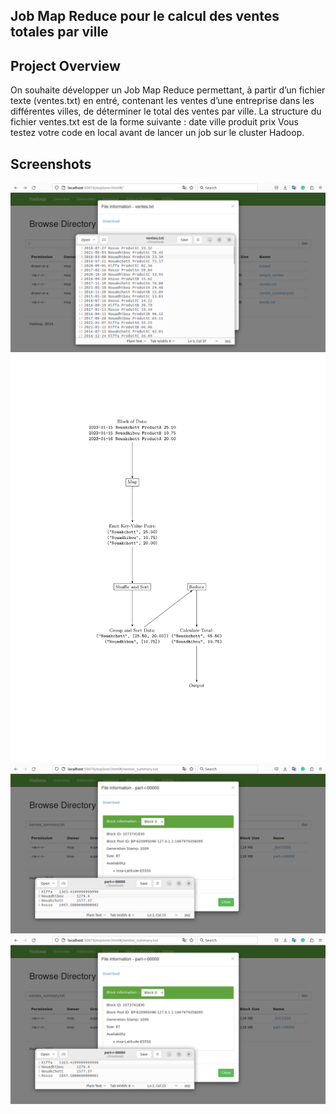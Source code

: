 
## Job Map Reduce pour le calcul des ventes totales par ville

## Project Overview
On souhaite développer un Job Map Reduce permettant, à partir d’un
fichier texte (ventes.txt) en entré, contenant les ventes d’une entreprise dans
les différentes villes, de déterminer le total des ventes par ville. La structure
du fichier ventes.txt est de la forme suivante :
date ville produit prix
Vous testez votre code en local avant de lancer un job sur le cluster Hadoop.




## Screenshots
![Image](screenes/0.png)
![Image](screenes/graphe-1.png)
![Image](screenes/2.png)
![Image](screenes/2.png)
